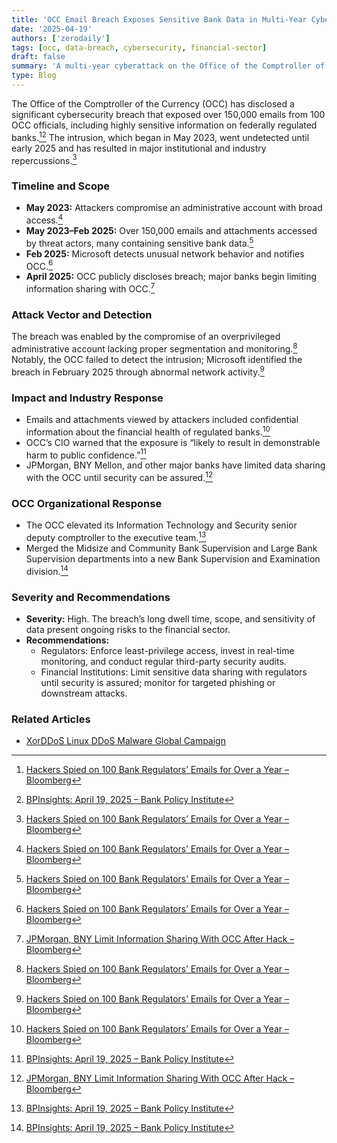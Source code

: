 ```yaml
---
title: 'OCC Email Breach Exposes Sensitive Bank Data in Multi-Year Cyberattack (May 2023–2025)'
date: '2025-04-19'
authors: ['zerodaily']
tags: [occ, data-breach, cybersecurity, financial-sector]
draft: false
summary: 'A multi-year cyberattack on the Office of the Comptroller of the Currency compromised over 150,000 emails containing sensitive bank data. The breach, undetected for 18 months, has triggered industry fallout and OCC organizational changes.'
type: Blog
---
```


The Office of the Comptroller of the Currency (OCC) has disclosed a significant cybersecurity breach that exposed over 150,000 emails from 100 OCC officials, including highly sensitive information on federally regulated banks.[^2][^1] The intrusion, which began in May 2023, went undetected until early 2025 and has resulted in major institutional and industry repercussions.[^2]

### Timeline and Scope

- **May 2023:** Attackers compromise an administrative account with broad access.[^2]
- **May 2023–Feb 2025:** Over 150,000 emails and attachments accessed by threat actors, many containing sensitive bank data.[^2]
- **Feb 2025:** Microsoft detects unusual network behavior and notifies OCC.[^2]
- **April 2025:** OCC publicly discloses breach; major banks begin limiting information sharing with OCC.[^3]

### Attack Vector and Detection

The breach was enabled by the compromise of an overprivileged administrative account lacking proper segmentation and monitoring.[^2] Notably, the OCC failed to detect the intrusion; Microsoft identified the breach in February 2025 through abnormal network activity.[^2]

### Impact and Industry Response

- Emails and attachments viewed by attackers included confidential information about the financial health of regulated banks.[^2]
- OCC’s CIO warned that the exposure is “likely to result in demonstrable harm to public confidence.”[^1]
- JPMorgan, BNY Mellon, and other major banks have limited data sharing with the OCC until security can be assured.[^3]

### OCC Organizational Response

- The OCC elevated its Information Technology and Security senior deputy comptroller to the executive team.[^1]
- Merged the Midsize and Community Bank Supervision and Large Bank Supervision departments into a new Bank Supervision and Examination division.[^1]

### Severity and Recommendations

- **Severity:** High. The breach’s long dwell time, scope, and sensitivity of data present ongoing risks to the financial sector.
- **Recommendations:**
  - Regulators: Enforce least-privilege access, invest in real-time monitoring, and conduct regular third-party security audits.
  - Financial Institutions: Limit sensitive data sharing with regulators until security is assured; monitor for targeted phishing or downstream attacks.

### Related Articles

- [XorDDoS Linux DDoS Malware Global Campaign](/blog/2025-04-18-xorddos-linux-ddos-malware-global-campaign)

<!-- Sources -->

[^1]: [BPInsights: April 19, 2025 – Bank Policy Institute](https://bpi.com/bpinsights-april-19-2025/)
[^2]: [Hackers Spied on 100 Bank Regulators’ Emails for Over a Year – Bloomberg](https://www.bloomberg.com/news/articles/2025-04-08/hackers-spied-on-100-bank-regulators-emails-for-over-a-year?sref=9xX5rA0h)
[^3]: [JPMorgan, BNY Limit Information Sharing With OCC After Hack – Bloomberg](https://www.bloomberg.com/news/articles/2025-04-14/jpmorgan-bny-limit-information-sharing-with-occ-after-hack?sref=9xX5rA0h)
